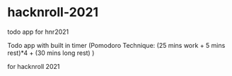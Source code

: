 # hacknroll-2021
todo app for hnr2021

Todo app with built in timer (Pomodoro Technique: (25 mins work + 5 mins rest)*4 + (30 mins long rest) )

for hacknroll 2021
